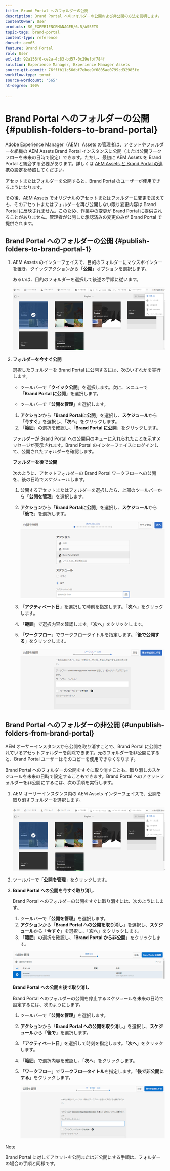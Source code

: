 ```yaml
---
title: Brand Portal へのフォルダーの公開
description: Brand Portal へのフォルダーの公開および非公開の方法を説明します。
contentOwner: User
products: SG_EXPERIENCEMANAGER/6.5/ASSETS
topic-tags: brand-portal
content-type: reference
docset: aem65
feature: Brand Portal
role: User
exl-id: 92a156f0-ce2a-4c83-bd57-0c29efbf784f
solution: Experience Manager, Experience Manager Assets
source-git-commit: 76fffb11c56dbf7ebee9f6805ae0799cd32985fe
workflow-type: tm+mt
source-wordcount: '565'
ht-degree: 100%

---
```


# Brand Portal へのフォルダーの公開{#publish-folders-to-brand-portal}

Adobe Experience Manager（AEM）Assets の管理者は、アセットやフォルダーを組織の AEM Assets Brand Portal インスタンスに公開（または公開ワークフローを未来の日時で設定）できます。ただし、最初に AEM Assets を Brand Portal と統合する必要があります。詳しくは [AEM Assets と Brand Portal の連携の設定](/help/assets/configure-aem-assets-with-brand-portal.md)を参照してください。

アセットまたはフォルダーを公開すると、Brand Portal のユーザーが使用できるようになります。

その後、AEM Assets でオリジナルのアセットまたはフォルダーに変更を加えても、そのアセットまたはフォルダーを再び公開しない限り変更内容は Brand Portal に反映されません。このため、作業中の変更が Brand Portal に提供されることがありません。管理者が公開した承認済みの変更のみが Brand Portal で提供されます。

## Brand Portal へのフォルダーの公開 {#publish-folders-to-brand-portal-1}

1. AEM Assets のインターフェイスで、目的のフォルダーにマウスポインターを置き、クイックアクションから「**公開**」オプションを選択します。

   あるいは、目的のフォルダーを選択して後述の手順に従います。

   ![publish2bp](assets/publish2bp.png)

1. **フォルダーを今すぐ公開**

   選択したフォルダーを Brand Portal に公開するには、次のいずれかを実行します。

   * ツールバーで「**クイック公開**」を選択します。次に、メニューで「**Brand Portal に公開**」を選択します。

   * ツールバーで「**公開を管理**」を選択します。

   1. **アクション**&#x200B;から「**Brand Portalに公開**」を選択し、**スケジュール**&#x200B;から「**今すぐ**」を選択し、「**次へ**」をクリックします。
   1. 「**範囲**」の選択を確認し、「**Brand Portal に公開**」をクリックします。

   フォルダーが Brand Portal への公開用のキューに入れられたことを示すメッセージが表示されます。Brand Portal のインターフェイスにログインして、公開されたフォルダーを確認します。

   **フォルダーを後で公開**

   次のように、アセットフォルダーの Brand Portal ワークフローへの公開を、後の日時でスケジュールします。

   1. 公開するアセットまたはフォルダーを選択したら、上部のツールバーから「**公開を管理**」を選択します。
   1. **アクション**&#x200B;から「**Brand Portalに公開**」を選択し、**スケジュール**&#x200B;から「**後で**」を選択します。

      ![publishlaterbp](assets/publishlaterbp.png)

   1. 「**アクティベート日**」を選択して時刻を指定します。「**次へ**」をクリックします。
   1. 「**範囲**」で選択内容を確認します。「**次へ**」をクリックします。
   1. 「**ワークフロー**」でワークフロータイトルを指定します。「**後で公開する**」をクリックします。

      ![manageschedulepub](assets/manageschedulepub.png)

## Brand Portal へのフォルダーの非公開 {#unpublish-folders-from-brand-portal}

AEM オーサーインスタンスから公開を取り消すことで、Brand Portal に公開されているアセットフォルダーを削除できます。元のフォルダーを非公開にすると、Brand Portal ユーザーはそのコピーを使用できなくなります。

Brand Portal へのフォルダーの公開をすぐに取り消すことも、取り消しのスケジュールを未来の日時で設定することもできます。Brand Portal へのアセットフォルダーを非公開にするには、次の手順を実行します。

1. AEM オーサーインスタンス内の AEM Assets インターフェイスで、公開を取り消すフォルダーを選択します。

   ![publish2bp-1](assets/publish2bp.png)

1. ツールバーで「**公開を管理**」をクリックします。

1. **Brand Portal への公開を今すぐ取り消し**

   Brand Portal へのフォルダーの公開をすぐに取り消すには、次のようにします。

   1. ツールバーで「**公開を管理**」を選択します。
   1. **アクション**&#x200B;から「**Brand Portal への公開を取り消し**」を選択し、**スケジュール**&#x200B;から「**今すぐ**」を選択し、「**次へ**」をクリックします。
   1. 「**範囲**」の選択を確認し、「**Brand Portal から非公開**」をクリックします。

   ![confirm-unpublish](assets/confirm-unpublish.png)

   **Brand Portal への公開を後で取り消し**

   Brand Portal へのフォルダーの公開を停止するスケジュールを未来の日時で設定するには、次のようにします。

   1. ツールバーで「**公開を管理**」を選択します。
   1. **アクション**&#x200B;から「**Brand Portal への公開を取り消し**」を選択し、**スケジュール**&#x200B;から「**後で**」を選択します。
   1. 「**アクティベート日**」を選択して時刻を指定します。「**次へ**」をクリックします。
   1. 「**範囲**」で選択内容を確認し、「**次へ**」をクリックします。
   1. 「**ワークフロー**」で&#x200B;**ワークフロータイトル**&#x200B;を指定します。「**後で非公開にする**」をクリックします。

      ![unpublishworkflows](assets/unpublishworkflows.png)

>[!NOTE]
>
>Brand Portal に対してアセットを公開または非公開にする手順は、フォルダーの場合の手順と同様です。
